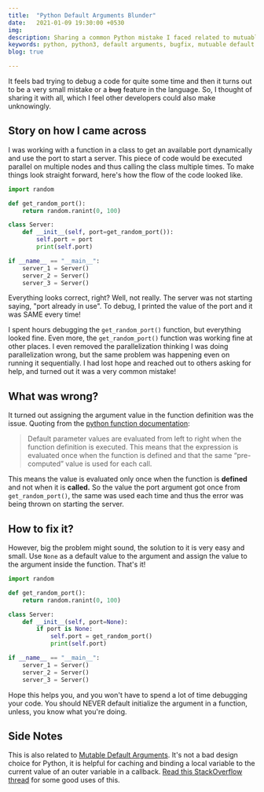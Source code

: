 ```yaml
---
title:  "Python Default Arguments Blunder"
date:   2021-01-09 19:30:00 +0530
img: 
description: Sharing a common Python mistake I faced related to mutuable default arguments and how to not make the same mistake
keywords: python, python3, default arguments, bugfix, mutuable default arguments, common mistakes
blog: true

---
```


It feels bad trying to debug a code for quite some time and then it turns out to be a very small mistake or a ~~bug~~ feature in the language. So, I thought of sharing it with all, which I feel other developers could also make unknowingly.

## Story on how I came across

I was working with a function in a class to get an available port dynamically and use the port to start a server. This piece of code would be executed parallel on multiple nodes and thus calling the class multiple times. To make things look straight forward, here's how the flow of the code looked like.

```python
import random

def get_random_port():
    return random.ranint(0, 100)

class Server:
    def __init__(self, port=get_random_port()):
        self.port = port
        print(self.port)

if __name__ == "__main__":
    server_1 = Server()
    server_2 = Server()
    server_3 = Server()
```

Everything looks correct, right? Well, not really. The server was not starting saying, "port already in use". To debug, I printed the value of the port and it was SAME every time!

I spent hours debugging the `get_random_port()` function, but everything looked fine. Even more, the `get_random_port()` function was working fine at other places. I even removed the parallelization thinking I was doing parallelization wrong, but the same problem was happening even on running it sequentially. I had lost hope and reached out to others asking for help, and turned out it was a very common mistake!

## What was wrong?

It turned out assigning the argument value in the function definition was the issue. Quoting from the [python function documentation](https://docs.python.org/3/reference/compound_stmts.html#function-definitions):

> Default parameter values are evaluated from left to right when the function definition is executed. This means that the expression is evaluated once when the function is defined and that the same “pre-computed” value is used for each call.

This means the value is evaluated only once when the function is **defined** and not when it is **called.** So the value the port argument got once from `get_random_port()`, the same was used each time and thus the error was being thrown on starting the server.

## How to fix it?

However, big the problem might sound, the solution to it is very easy and small. Use `None` as a default value to the argument and assign the value to the argument inside the function. That's it!

```python
import random

def get_random_port():
    return random.ranint(0, 100)

class Server:
    def __init__(self, port=None):
        if port is None:
            self.port = get_random_port()
            print(self.port)

if __name__ == "__main__":
    server_1 = Server()
    server_2 = Server()
    server_3 = Server()
```

Hope this helps you, and you won't have to spend a lot of time debugging your code. You should NEVER default initialize the argument in a function, unless, you know what you're doing.

## Side Notes

This is also related to [Mutable Default Arguments](https://docs.python-guide.org/writing/gotchas/#mutable-default-arguments). It's not a bad design choice for Python, it is helpful for caching and binding a local variable to the current value of an outer variable in a callback. [Read this StackOverflow thread](https://stackoverflow.com/questions/9158294/good-uses-for-mutable-function-argument-default-values) for some good uses of this.